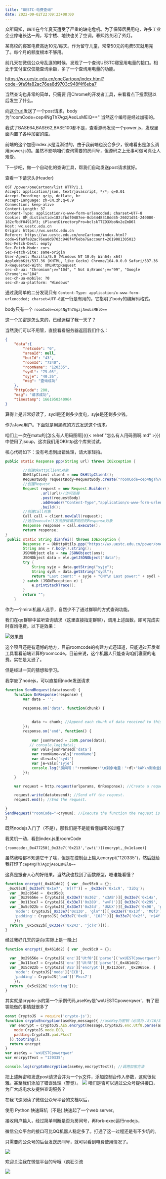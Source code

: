 ```yaml
---
title: "UESTC-电费查询"
date: 2022-09-02T22:09:23+08:00
---
```


众所周知，四川在今年夏天遭受了严重的缺电危机。为了保障居民用电，许多工业企业停电长达一周，写字楼、地铁也关了空调。春熙路关闭了外灯。

某高校的寝室电费高达10元/每天。作为留守儿童，常常50元的电费5天就用完了。每个月的额度根本不够用。

前几天在微信公众号乱逛的时候，发现了一个查询UESTC寝室用电量的接口。相比于支付宝仅仅能查询余额，多了一个查询用电量的功能。

https://wx.uestc.edu.cn/oneCartoon/index.html?code=9fa9fa82ac76ea8d9703c948f4f6eba7


当然查询也非常的简单，只需要
用Chrome的开发者工具，来看看点下搜索键以后发生了什么。

向[这个url](https://wx.uestc.edu.cn/power/oneCartoon/list)发送了一个post请求，body为"roomCode=cep4NgTh7AgzjAeoLsMElQ=="
当然这个编号是经过加密的。

我试了BASE64,BASE62,BASE100都不是，查看源码发现一个power.js，发现里面内置了各种加密的库。

前端的这个加密index.js是混淆过的，由于我前端也没会多少，很难看出是怎么调用power.js的。虽然不影响咱们查询需要的房间号，但源码之上无事可做可真让人难受。

下一步吧，做一个自动化的查询工具，帮我们自动发送post请求就好。

查看一下请求头(Header)

```
OST /power/oneCartoon/list HTTP/1.1
Accept: application/json, text/javascript, */*; q=0.01
Accept-Encoding: gzip, deflate, br
Accept-Language: zh-CN,zh;q=0.9
Connection: keep-alive
Content-Length: 37
Content-Type: application/x-www-form-urlencoded; charset=UTF-8
Cookie: UM_distinctid=182cfbdf0487ee-0cb4448310dd45-26021d51-240000-182cfbdf04913f3; iPlanetDirectoryPro=bclskTTZD3XboNv2eZmD6l
Host: wx.uestc.edu.cn
Origin: https://wx.uestc.edu.cn
Referer: https://wx.uestc.edu.cn/oneCartoon/index.html?code=9fa9fa82ac76ea8d9703c948f4f6eba7&account=2019081305013
Sec-Fetch-Dest: empty
Sec-Fetch-Mode: cors
Sec-Fetch-Site: same-origin
User-Agent: Mozilla/5.0 (Windows NT 10.0; Win64; x64) AppleWebKit/537.36 (KHTML, like Gecko) Chrome/104.0.0.0 Safari/537.36
X-Requested-With: XMLHttpRequest
sec-ch-ua: "Chromium";v="104", " Not A;Brand";v="99", "Google Chrome";v="104"
sec-ch-ua-mobile: ?0
sec-ch-ua-platform: "Windows"
```

通过我简单的二分发现只有
`Content-Type: application/x-www-form-urlencoded; charset=UTF-8`这一行是有用的，它指明了body的编解码格式。

body只有一个
`roomCode=cep4NgTh7AgzjAeoLsMElQ==`

这一个加密是怎么来的，已经迷糊了我一天了？

当然我们可以不用管，直接看看服务器返回我们什么：
```json
{
    "data":{
        "retcode": "0",
        "areaId": null,
        "buiId": "43",
        "roomId": "7240",
        "roomName": "120335",
        "sydl": "75.05",
        "syje": "40.26",
        "msg": "查询成功"
    },
    "httpCode": 200,
    "msg": "请求成功",
    "timestamp": 1661950340964
}
```
算得上是非常好读了，sydl是还剩多少度电，syje是还剩多少钱。

作为Java用户。下面就是用熟练的方式发送这个请求。

咱们上一次在matu的[怎么有人用码图啊]({{< relref "怎么有人用码图啊.md" >}})中使用了jsoup，这次我们用OKhttp这个库来试试。

核心代码如下：没有考虑到出错处理，请大家轻拍。

```java
public static Response ppp(String url) throws IOException {

        //创建OkHttpClient对象
        OkHttpClient client = new OkHttpClient();
        RequestBody requestBody=RequestBody.create("roomCode=cep4NgTh7AgzjAeoLsMElQ%3D%3D",MediaType.parse("application/x-www-form-urlencoded; charset=UTF-8"));
        //创建Request
        Request request = new Request.Builder()
                .url(url)//访问连接
                .post(requestBody)
                .addHeader("Content-Type","application/x-www-form-urlencoded; charset=UTF-8")
                .build();
        //创建Call对象
        Call call = client.newCall(request);
        //通过execute()方法获得请求响应的Response对象
        Response response = call.execute();
        return response;
}
 public static String dianfei() throws IOException {
        Response r = OkHttpUtils.ppp("https://wx.uestc.edu.cn/power/oneCartoon/list");
        String ans = r.body().string();
        JSONObject ele = new JSONObject(ans);
        JSONObject data = ele.getJSONObject("data");
        try {
            String syje = data.getString("syje");
            String sydl = data.getString("sydl");
            return "Last count:" + syje + "CNY\n Last power:" + sydl + "kwh";
        } catch (JSONException e) {
            e.printStackTrace();
        }
        return "";
    }
```

作为一个mirai机器人选手，自然少不了通过群聊的方式查询功能。

我们在qq群聊中监听查询请求（这里直接指定群聊），调用上述函数，即可完成实时查询电费。以下是效果：

![效果图](https://charon-pic.oss-cn-hangzhou.aliyuncs.com/QQ%E5%9B%BE%E7%89%8720220831211457.png)

这个项目还是有遗憾的地方，目前roomcode的构建方式还知道，只能通过开发者工具看看前端计算的roomcode。目前来说，这个机器人只能查询咱们寝室的电费。实在是太逊了。

但是经过一天的猜想和学习。

我学废了nodejs，可以直接用node发送请求
```js
function SendRequest(datatosend) {
    function OnResponse(response) {
        var data = '';

        response.on('data', function(chunk) {
           
             
            data += chunk; //Append each chunk of data received to this variable.
        });
        response.on('end', function() {
            
            var jsonParsed = JSON.parse(data);
           // console.log(data);
            var vals=jsonParsed['data']
            var roomName=vals['roomName']
            var dl=vals['sydl']
            var je=vals['syje']
            console.log("房间号："+roomName+"\n剩余电量："+dl+"kWh\n剩余金额："+je+"元"); //Display the server's response, if any.
        });
    }

    var request = http.request(urlparams, OnResponse); //Create a request object.

    request.write(datatosend); //Send off the request.
    request.end(); //End the request.

}
SendRequest("roomCode="+crynum); //Execute the function the request is in.
}
```

既然nodejs入门了（不是），那我们是不是能看懂加密的过程了

我灵机一动，看到index.js里roomCode

`{roomcode:_0x477250[_0x33e7('0x213','zw!i')](encrypt,_0x1e1aee)}`

虽然我啥都不知道它干了啥，但是在控制台上输入encrypt("120335")，然后就给我打印了`cep4NgTh7AgzjAeoLsMElQ==`

这真是振奋人心的好结果。当然我也找到了函数原型，嗯谁能看懂？

```js
function encrypt(_0x461dd2) { var _0xc95c0 = {};
 _0xc95c0[_0x33e7('0x1e7', 'W[(T')] = _0x33e7('0x1c9', '3iDq');
  var _0x2c854d = _0xc95c0; 
  var _0x29656e = CryptoJS[_0x33e7('0x362', 'x3AB')][_0x33e7('0x14a', 'MQfJ')][_0x33e7('0x217', 'e$AE')](_0x2c854d[_0x33e7('0x20c', 'B9iG')]); 
  var _0x113ce7 = CryptoJS[_0x33e7('0x289', 'wvF(')][_0x33e7('0x299', 'b7w3')][_0x33e7('0x12f', '66GX')](_0x461dd2); 
  var _0x5c922b = CryptoJS[_0x33e7('0x24d', 'U&UX')][_0x33e7('0x90', 'gln^')](_0x113ce7, _0x29656e, { 
    'mode': CryptoJS[_0x33e7('0x130', 'gln^')][_0x33e7('0x13f', 'MQfJ')], 
    'padding': CryptoJS[_0x33e7('0xd8', '[0J^')][_0x33e7('0x2f', 'n$4Y')] 
    }); 
  return _0x5c922b[_0x33e7('0x243', 'jc)R')](); 
} 
```

经过我好几天的逆向(实际上是一晚上)
```js
function encrypt(_0x461dd2) { var _0xc95c0 = {};

  var _0x29656e = CryptoJS['enc']['Utf8']['parse']('wxUESTCpowerqwer'); 
  var _0x113ce7 = CryptoJS['enc']['Utf8']['parse'](_0x461dd2); 
  var _0x5c922b = CryptoJS['AES']['encrypt'](_0x113ce7, _0x29656e, { 
    'mode': CryptoJS['mode']['ECB'], 
    'padding': CryptoJS['pad']['Pkcs7'] 
    }); 
  return _0x5c922b['toString'](); 
} 
```
其实就是crypto-js的第一个示例代码,aseKey是'wxUESTCpowerqwer'，有了密钥能做的事情就很多了
```js
const CryptoJS  = require('crypto-js');
function cryptoEncryption(aseKey,message){ //aseKey为密钥（必须为：8/16/32位），message为要加密的密文
  var encrypt = CryptoJS.AES.encrypt(message,CryptoJS.enc.Utf8.parse(aseKey),{
    mode:CryptoJS.mode.ECB,
    padding:CryptoJS.pad.Pkcs7
  }).toString();
  return encrypt
}
var aseKey = 'wxUESTCpowerqwer' 
var encrpytText = "120335";

console.log(cryptoEncryption(aseKey,encrpytText)); //调用加密方法
```
把上述解密和发送post请求合并为一个js文件，添加控制台传入参数，这就很优雅。甚至我们添加了错误处理（警觉）。
![](https://charon-pic.oss-cn-hangzhou.aliyuncs.com/power-wx.png)
咱们是否可以通过公众号提供接口，为广大成电水友提供查询服务？

在我飞速阅读了微信公众号平台的文档以后，

使用 Python 快速踩坑（不是),快速起了一个web server。


接收用户输入，经过简单判断是否为房间号，再fork-exec运行nodejs，

微信公众平台的接口可比QQ机器人稳定多了。打通了这一过程还是有不少坑的。

只需要向公众号的后台发送房间号，就可以看到电费使用情况了。

![](https://charon-pic.oss-cn-hangzhou.aliyuncs.com/power-node.jpg)

欢迎关注我在微信平台的号哦（疯狂引流

![](https://s2.loli.net/2021/12/04/9waly3vRBjW7Y28.jpg)